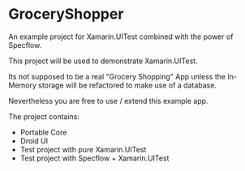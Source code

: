 # GroceryShopper
An example project for Xamarin.UITest combined with the power of Specflow.

This project will be used to demonstrate Xamarin.UITest.

Its not supposed to be a real "Grocery Shopping" App unless the In-Memory storage will be refactored to make use of a database.

Nevertheless you are free to use / extend this example app.

The project contains:

- Portable Core
- Droid UI
- Test project with pure Xamarin.UITest
- Test project with Specflow + Xamarin.UITest
